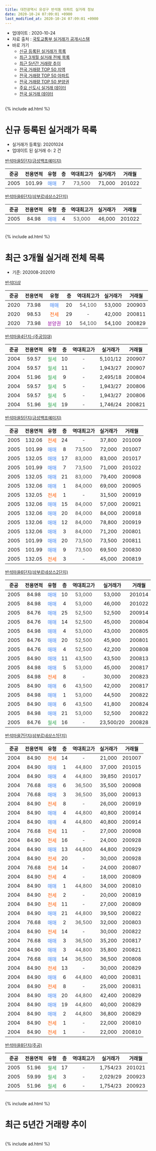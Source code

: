 ```yaml
---
title: 대전광역시 유성구 반석동 아파트 실거래 정보
date: 2020-10-24 07:09:01 +0900
last_modified_at: 2020-10-24 07:09:01 +0900
---
```


* 업데이트 : 2020-10-24
* 자료 출처 : [국토교통부 실거래가 공개시스템](http://rt.molit.go.kr)
* 바로 가기
    * [신규 등록된 실거래가 목록](#신규-등록된-실거래가-목록)
    * [최근 3개월 실거래 전체 목록](#최근-3개월-실거래-전체-목록)
    * [최근 5년간 거래량 추이](#최근-5년간-거래량-추이)
    * [전국 거래량 TOP 50 지역](https://inasie.github.io/apt-trade-info/최근-3개월-전국에서-가장-거래가-많이-발생한-지역)
    * [전국 거래량 TOP 50 아파트](https://inasie.github.io/apt-trade-info/최근-3개월-전국에서-가장-거래가-많이-발생한-아파트)
    * [전국 거래량 TOP 50 분양권](https://inasie.github.io/apt-trade-info/최근-3개월-전국에서-가장-거래가-많이-발생한-분양권)
    * [주요 신도시 실거래 데이터](https://inasie.github.io/apt-trade-info/주요-신도시)
    * [전국 실거래 데이터](https://inasie.github.io/apt-trade-info/전국)
<br>
{% include ad.html %}
<br>

# 신규 등록된 실거래가 목록
* 실거래가 등록일: 20201024
* 업데이트 된 실거래 수: 2 건


[반석마을5단지(금성백조예미지)](https://search.naver.com/search.naver?query=%EB%8C%80%EC%A0%84%EA%B4%91%EC%97%AD%EC%8B%9C+%EC%9C%A0%EC%84%B1%EA%B5%AC+%EB%B0%98%EC%84%9D%EB%8F%99+%EB%B0%98%EC%84%9D%EB%A7%88%EC%9D%845%EB%8B%A8%EC%A7%80%28%EA%B8%88%EC%84%B1%EB%B0%B1%EC%A1%B0%EC%98%88%EB%AF%B8%EC%A7%80%29)

|준공|전용면적|유형|층|역대최고가|실거래가|거래월|
|:---:|:---:|:---:|:---:|:---:|:---:|:---:|
|2005|101.99|<span style="color:#4285f3">매매</span>|7|<span style="color:#444444">73,500</span>|71,000|201022|

[반석마을6단지(삼부르네상스2단지)](https://search.naver.com/search.naver?query=%EB%8C%80%EC%A0%84%EA%B4%91%EC%97%AD%EC%8B%9C+%EC%9C%A0%EC%84%B1%EA%B5%AC+%EB%B0%98%EC%84%9D%EB%8F%99+%EB%B0%98%EC%84%9D%EB%A7%88%EC%9D%846%EB%8B%A8%EC%A7%80%28%EC%82%BC%EB%B6%80%EB%A5%B4%EB%84%A4%EC%83%81%EC%8A%A42%EB%8B%A8%EC%A7%80%29)

|준공|전용면적|유형|층|역대최고가|실거래가|거래월|
|:---:|:---:|:---:|:---:|:---:|:---:|:---:|
|2005|84.98|<span style="color:#4285f3">매매</span>|4|<span style="color:#444444">53,000</span>|46,000|201022|


<br>
{% include ad.html %}
<br>

# 최근 3개월 실거래 전체 목록
* 기준: 202008-202010


[반석더샵](https://search.naver.com/search.naver?query=%EB%8C%80%EC%A0%84%EA%B4%91%EC%97%AD%EC%8B%9C+%EC%9C%A0%EC%84%B1%EA%B5%AC+%EB%B0%98%EC%84%9D%EB%8F%99+%EB%B0%98%EC%84%9D%EB%8D%94%EC%83%B5)

|준공|전용면적|유형|층|역대최고가|실거래가|거래월|
|:---:|:---:|:---:|:---:|:---:|:---:|:---:|
|2020|73.98|<span style="color:#4285f3">매매</span>|20|<span style="color:#444444">54,100</span>|53,000|200903|
|2020|98.53|<span style="color:#ff5a00">전세</span>|29|<span style="color:#444444">-</span>|42,000|200811|
|2020|73.98|<span style="color:#9C11A5">분양권</span>|10|<span style="color:#444444">54,100</span>|54,100|200829|

[반석마을4단지-(주공임대)](https://search.naver.com/search.naver?query=%EB%8C%80%EC%A0%84%EA%B4%91%EC%97%AD%EC%8B%9C+%EC%9C%A0%EC%84%B1%EA%B5%AC+%EB%B0%98%EC%84%9D%EB%8F%99+%EB%B0%98%EC%84%9D%EB%A7%88%EC%9D%844%EB%8B%A8%EC%A7%80-%28%EC%A3%BC%EA%B3%B5%EC%9E%84%EB%8C%80%29)

|준공|전용면적|유형|층|역대최고가|실거래가|거래월|
|:---:|:---:|:---:|:---:|:---:|:---:|:---:|
|2004|59.57|<span style="color:#34a853">월세</span>|10|<span style="color:#444444">-</span>|5,101/12|200907|
|2004|59.57|<span style="color:#34a853">월세</span>|11|<span style="color:#444444">-</span>|1,943/27|200907|
|2004|51.96|<span style="color:#34a853">월세</span>|9|<span style="color:#444444">-</span>|2,495/18|200804|
|2004|59.57|<span style="color:#34a853">월세</span>|5|<span style="color:#444444">-</span>|1,943/27|200806|
|2004|59.57|<span style="color:#34a853">월세</span>|5|<span style="color:#444444">-</span>|1,943/27|200806|
|2004|51.96|<span style="color:#34a853">월세</span>|19|<span style="color:#444444">-</span>|1,746/24|200821|

[반석마을5단지(금성백조예미지)](https://search.naver.com/search.naver?query=%EB%8C%80%EC%A0%84%EA%B4%91%EC%97%AD%EC%8B%9C+%EC%9C%A0%EC%84%B1%EA%B5%AC+%EB%B0%98%EC%84%9D%EB%8F%99+%EB%B0%98%EC%84%9D%EB%A7%88%EC%9D%845%EB%8B%A8%EC%A7%80%28%EA%B8%88%EC%84%B1%EB%B0%B1%EC%A1%B0%EC%98%88%EB%AF%B8%EC%A7%80%29)

|준공|전용면적|유형|층|역대최고가|실거래가|거래월|
|:---:|:---:|:---:|:---:|:---:|:---:|:---:|
|2005|132.06|<span style="color:#ff5a00">전세</span>|24|<span style="color:#444444">-</span>|37,800|201009|
|2005|101.99|<span style="color:#4285f3">매매</span>|8|<span style="color:#444444">73,500</span>|72,000|201007|
|2005|132.05|<span style="color:#4285f3">매매</span>|17|<span style="color:#444444">83,000</span>|83,000|201017|
|2005|101.99|<span style="color:#4285f3">매매</span>|7|<span style="color:#444444">73,500</span>|71,000|201022|
|2005|132.05|<span style="color:#4285f3">매매</span>|21|<span style="color:#444444">83,000</span>|79,400|200908|
|2005|132.06|<span style="color:#4285f3">매매</span>|1|<span style="color:#444444">84,000</span>|69,000|200905|
|2005|132.05|<span style="color:#ff5a00">전세</span>|1|<span style="color:#444444">-</span>|31,500|200919|
|2005|132.06|<span style="color:#4285f3">매매</span>|15|<span style="color:#444444">84,000</span>|57,000|200921|
|2005|132.06|<span style="color:#4285f3">매매</span>|20|<span style="color:#444444">84,000</span>|84,000|200918|
|2005|132.06|<span style="color:#4285f3">매매</span>|12|<span style="color:#444444">84,000</span>|78,800|200919|
|2005|132.06|<span style="color:#4285f3">매매</span>|3|<span style="color:#444444">84,000</span>|71,200|200801|
|2005|101.99|<span style="color:#4285f3">매매</span>|20|<span style="color:#444444">73,500</span>|73,500|200811|
|2005|101.99|<span style="color:#4285f3">매매</span>|9|<span style="color:#444444">73,500</span>|69,500|200830|
|2005|132.05|<span style="color:#ff5a00">전세</span>|3|<span style="color:#444444">-</span>|45,000|200819|

[반석마을6단지(삼부르네상스2단지)](https://search.naver.com/search.naver?query=%EB%8C%80%EC%A0%84%EA%B4%91%EC%97%AD%EC%8B%9C+%EC%9C%A0%EC%84%B1%EA%B5%AC+%EB%B0%98%EC%84%9D%EB%8F%99+%EB%B0%98%EC%84%9D%EB%A7%88%EC%9D%846%EB%8B%A8%EC%A7%80%28%EC%82%BC%EB%B6%80%EB%A5%B4%EB%84%A4%EC%83%81%EC%8A%A42%EB%8B%A8%EC%A7%80%29)

|준공|전용면적|유형|층|역대최고가|실거래가|거래월|
|:---:|:---:|:---:|:---:|:---:|:---:|:---:|
|2005|84.98|<span style="color:#4285f3">매매</span>|10|<span style="color:#444444">53,000</span>|53,000|201014|
|2005|84.98|<span style="color:#4285f3">매매</span>|4|<span style="color:#444444">53,000</span>|46,000|201022|
|2005|84.76|<span style="color:#4285f3">매매</span>|25|<span style="color:#444444">52,500</span>|52,500|200914|
|2005|84.76|<span style="color:#4285f3">매매</span>|14|<span style="color:#444444">52,500</span>|45,000|200804|
|2005|84.98|<span style="color:#4285f3">매매</span>|4|<span style="color:#444444">53,000</span>|43,000|200805|
|2005|84.76|<span style="color:#4285f3">매매</span>|20|<span style="color:#444444">52,500</span>|45,900|200801|
|2005|84.76|<span style="color:#4285f3">매매</span>|4|<span style="color:#444444">52,500</span>|42,200|200808|
|2005|84.90|<span style="color:#4285f3">매매</span>|11|<span style="color:#444444">43,500</span>|43,500|200813|
|2005|84.98|<span style="color:#4285f3">매매</span>|5|<span style="color:#444444">53,000</span>|45,000|200817|
|2005|84.98|<span style="color:#ff5a00">전세</span>|8|<span style="color:#444444">-</span>|30,000|200823|
|2005|84.90|<span style="color:#4285f3">매매</span>|6|<span style="color:#444444">43,500</span>|42,000|200817|
|2005|84.98|<span style="color:#4285f3">매매</span>|1|<span style="color:#444444">53,000</span>|44,500|200822|
|2005|84.90|<span style="color:#4285f3">매매</span>|6|<span style="color:#444444">43,500</span>|41,800|200824|
|2005|84.98|<span style="color:#4285f3">매매</span>|21|<span style="color:#444444">53,000</span>|52,500|200822|
|2005|84.76|<span style="color:#34a853">월세</span>|16|<span style="color:#444444">-</span>|23,500/20|200828|

[반석마을7단지(삼부르네상스1단지)](https://search.naver.com/search.naver?query=%EB%8C%80%EC%A0%84%EA%B4%91%EC%97%AD%EC%8B%9C+%EC%9C%A0%EC%84%B1%EA%B5%AC+%EB%B0%98%EC%84%9D%EB%8F%99+%EB%B0%98%EC%84%9D%EB%A7%88%EC%9D%847%EB%8B%A8%EC%A7%80%28%EC%82%BC%EB%B6%80%EB%A5%B4%EB%84%A4%EC%83%81%EC%8A%A41%EB%8B%A8%EC%A7%80%29)

|준공|전용면적|유형|층|역대최고가|실거래가|거래월|
|:---:|:---:|:---:|:---:|:---:|:---:|:---:|
|2004|84.90|<span style="color:#ff5a00">전세</span>|14|<span style="color:#444444">-</span>|21,000|201007|
|2004|84.90|<span style="color:#4285f3">매매</span>|1|<span style="color:#444444">44,800</span>|37,000|201015|
|2004|84.90|<span style="color:#4285f3">매매</span>|4|<span style="color:#444444">44,800</span>|39,850|201017|
|2004|76.68|<span style="color:#4285f3">매매</span>|6|<span style="color:#444444">36,500</span>|35,500|200908|
|2004|76.68|<span style="color:#4285f3">매매</span>|3|<span style="color:#444444">36,500</span>|35,000|200913|
|2004|84.90|<span style="color:#ff5a00">전세</span>|8|<span style="color:#444444">-</span>|26,000|200919|
|2004|84.90|<span style="color:#4285f3">매매</span>|4|<span style="color:#444444">44,800</span>|40,800|200914|
|2004|84.90|<span style="color:#4285f3">매매</span>|4|<span style="color:#444444">44,800</span>|40,800|200914|
|2004|76.68|<span style="color:#ff5a00">전세</span>|11|<span style="color:#444444">-</span>|27,000|200908|
|2004|84.90|<span style="color:#ff5a00">전세</span>|16|<span style="color:#444444">-</span>|24,000|200928|
|2004|84.90|<span style="color:#4285f3">매매</span>|13|<span style="color:#444444">44,800</span>|44,800|200929|
|2004|84.90|<span style="color:#ff5a00">전세</span>|20|<span style="color:#444444">-</span>|30,000|200928|
|2004|76.68|<span style="color:#ff5a00">전세</span>|14|<span style="color:#444444">-</span>|24,000|200807|
|2004|84.90|<span style="color:#ff5a00">전세</span>|4|<span style="color:#444444">-</span>|18,000|200809|
|2004|84.90|<span style="color:#4285f3">매매</span>|1|<span style="color:#444444">44,800</span>|34,000|200810|
|2004|84.90|<span style="color:#ff5a00">전세</span>|2|<span style="color:#444444">-</span>|20,000|200819|
|2004|84.90|<span style="color:#ff5a00">전세</span>|11|<span style="color:#444444">-</span>|27,000|200809|
|2004|84.90|<span style="color:#4285f3">매매</span>|21|<span style="color:#444444">44,800</span>|39,500|200822|
|2004|76.68|<span style="color:#4285f3">매매</span>|2|<span style="color:#444444">36,500</span>|32,000|200803|
|2004|84.90|<span style="color:#ff5a00">전세</span>|14|<span style="color:#444444">-</span>|30,000|200822|
|2004|76.68|<span style="color:#4285f3">매매</span>|3|<span style="color:#444444">36,500</span>|35,200|200817|
|2004|84.90|<span style="color:#4285f3">매매</span>|3|<span style="color:#444444">44,800</span>|35,800|200821|
|2004|76.68|<span style="color:#4285f3">매매</span>|14|<span style="color:#444444">36,500</span>|36,500|200808|
|2004|84.90|<span style="color:#ff5a00">전세</span>|13|<span style="color:#444444">-</span>|30,000|200829|
|2004|84.90|<span style="color:#4285f3">매매</span>|6|<span style="color:#444444">44,800</span>|40,000|200831|
|2004|84.90|<span style="color:#ff5a00">전세</span>|8|<span style="color:#444444">-</span>|25,000|200831|
|2004|84.90|<span style="color:#4285f3">매매</span>|20|<span style="color:#444444">44,800</span>|42,400|200829|
|2004|84.90|<span style="color:#4285f3">매매</span>|19|<span style="color:#444444">44,800</span>|40,000|200829|
|2004|84.90|<span style="color:#4285f3">매매</span>|2|<span style="color:#444444">44,800</span>|36,800|200829|
|2004|84.90|<span style="color:#ff5a00">전세</span>|1|<span style="color:#444444">-</span>|22,000|200810|
|2004|84.90|<span style="color:#ff5a00">전세</span>|1|<span style="color:#444444">-</span>|22,000|200810|


<script async src="//pagead2.googlesyndication.com/pagead/js/adsbygoogle.js"></script>
<!-- 기본 -->
<ins class="adsbygoogle"
     style="display:block"
     data-ad-client="ca-pub-2446590836940007"
     data-ad-slot="1659523306"
     data-ad-format="auto"
     data-full-width-responsive="true"></ins>
<script>
(adsbygoogle = window.adsbygoogle || []).push({});
</script>


[반석마을8단지(주공)](https://search.naver.com/search.naver?query=%EB%8C%80%EC%A0%84%EA%B4%91%EC%97%AD%EC%8B%9C+%EC%9C%A0%EC%84%B1%EA%B5%AC+%EB%B0%98%EC%84%9D%EB%8F%99+%EB%B0%98%EC%84%9D%EB%A7%88%EC%9D%848%EB%8B%A8%EC%A7%80%28%EC%A3%BC%EA%B3%B5%29)

|준공|전용면적|유형|층|역대최고가|실거래가|거래월|
|:---:|:---:|:---:|:---:|:---:|:---:|:---:|
|2005|51.96|<span style="color:#34a853">월세</span>|17|<span style="color:#444444">-</span>|1,754/23|201021|
|2005|59.99|<span style="color:#34a853">월세</span>|3|<span style="color:#444444">-</span>|2,029/29|200923|
|2005|51.96|<span style="color:#34a853">월세</span>|6|<span style="color:#444444">-</span>|1,754/23|200923|


<br>
{% include ad.html %}
<br>

# 최근 5년간 거래량 추이


<div style="width:100%;">
    <canvas id="deal_progress" height="200"></canvas>
</div>

<script>
new Chart(document.getElementById("deal_progress"), {
    type: 'line',
    data: {
        labels: ['201510','201511','201512','201601','201602','201603','201604','201605','201606','201607','201608','201609','201610','201611','201612','201701','201702','201703','201704','201705','201706','201707','201708','201709','201710','201711','201712','201801','201802','201803','201804','201805','201806','201807','201808','201809','201810','201811','201812','201901','201902','201903','201904','201905','201906','201907','201908','201909','201910','201911','201912','202001','202002','202003','202004','202005','202006','202007','202008','202009','202010'],
        datasets: [{
            label: '매매',
            pointRadius: 1,
            data: [10, 7, 14, 13, 11, 14, 16, 15, 17, 18, 23, 26, 48, 12, 14, 10, 11, 17, 9, 13, 10, 13, 25, 14, 16, 14, 17, 30, 28, 25, 27, 28, 11, 6, 20, 30, 40, 32, 25, 11, 18, 17, 22, 27, 37, 27, 35, 31, 32, 45, 40, 14, 18, 14, 22, 17, 34, 50, 24, 12, 7],
            borderColor: "rgba(255, 201, 14, 1)",
            backgroundColor: "rgba(255, 201, 14, 0.5)",
            fill: false,
            lineTension: 0
        },{
            label: '전월세',
            pointRadius: 1,
            data: [9, 17, 26, 15, 12, 14, 7, 8, 19, 12, 7, 9, 18, 22, 28, 16, 19, 15, 12, 16, 13, 8, 18, 17, 15, 10, 24, 21, 13, 24, 9, 4, 8, 12, 21, 7, 13, 19, 15, 16, 13, 7, 10, 16, 13, 17, 15, 9, 18, 22, 27, 25, 25, 28, 30, 52, 41, 25, 17, 9, 3],
            borderColor: "rgba(0, 141, 185, 1)",
            backgroundColor: "rgba(0, 141, 185, 0.5)",
            fill: false,
            lineTension: 0
        }
        ]
    },
    options: {
        responsive: true,
        title: {
            display: false
        },
        tooltips: {
            mode: 'index',
            intersect: false
        },
        hover: {
            mode: 'nearest',
            intersect: true
        },
        scales: {
            xAxes: [{
                display: true,
                scaleLabel: {
                    display: true,
                    labelString: '년/월'
                }
            }],
            yAxes: [{
                display: true,
                ticks: {
                    suggestedMin: 0,
                },
                scaleLabel: {
                    display: true,
                    labelString: '실거래 수'
                }
            }]
        }
    }
});

</script>


<br>
{% include ad.html %}
<br>

